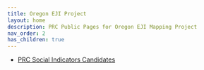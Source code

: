```yaml
---
title: Oregon EJI Project
layout: home
description: PRC Public Pages for Oregon EJI Mapping Project
nav_order: 2
has_children: true
---
```



- [PRC Social Indicators Candidates](socialFactors)
